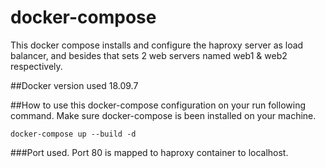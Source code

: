# docker-compose
This docker compose installs and configure the haproxy server as load balancer, and besides that sets 2 web servers named web1 & web2 respectively.

##Docker version used 18.09.7

##How to use this docker-compose configuration
on your run following command. Make sure docker-compose is been installed on your machine.
```
docker-compose up --build -d
```
###Port used.
Port 80 is mapped to haproxy container to localhost.